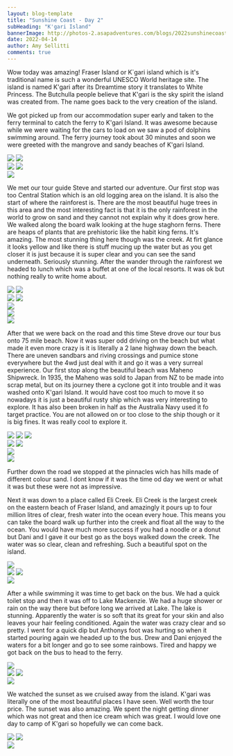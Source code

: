 ```yaml
---
layout: blog-template
title: "Sunshine Coast - Day 2"
subHeading: "K'gari Island"
bannerImage: http://photos-2.asapadventures.com/blogs/2022sunshinecoast/2022-04-14/PXL_20220414_022938188.jpg_compressed.JPEG
date: 2022-04-14
author: Amy Sellitti
comments: true
---
```


Wow today was amazing! Fraser Island or K`gari island which is it's traditional name is such a wonderful UNESCO World heritage site. The island is named K'gari after its Dreamtime story it translates to White Princess. The Butchulla people believe that K'gari is the sky spirit the island was created from. The name goes back to the very creation of the island.

We got picked up from our accommodation super early and taken to the ferry terminal to catch the ferry to K'gari Island. It was awesome because while we were waiting for the cars to load on we saw a pod of dolphins swimming around. The ferry journey took about 30 minutes and soon we were greeted with the mangrove and sandy beaches of K'gari Island.

<div class="grid-2c">
  <img src="http://photos-2.asapadventures.com/blogs/2022sunshinecoast/2022-04-14/PXL_20220413_220119490.jpg_compressed.JPEG"/>
  <img src="http://photos-2.asapadventures.com/blogs/2022sunshinecoast/2022-04-14/PXL_20220413_220138812.MP.jpg_compressed.JPEG"/>
</div>
<div class="grid-2c">
  <img src="http://photos-2.asapadventures.com/blogs/2022sunshinecoast/2022-04-14/PXL_20220413_223946423.MP.jpg_compressed.JPEG"/>
  <img src="http://photos-2.asapadventures.com/blogs/2022sunshinecoast/2022-04-14/PXL_20220413_224044246.jpg_compressed.JPEG"/>
</div>
<div class="center-image"><img src="http://photos-2.asapadventures.com/blogs/2022sunshinecoast/2022-04-14/PXL_20220413_232827048.jpg_compressed.JPEG" /></div>

We met our tour guide Steve and started our adventure. Our first stop was too Central Station which is an old logging area on the island. It is also the start of where the rainforest is. There are the most beautiful huge trees in this area and the most interesting fact is that it is the only rainforest in the world to grow on sand and they cannot not explain why it does grow here. We walked along the board walk looking at the huge staghorn ferns. There are heaps of plants that are prehistoric like the habit king ferns. It's amazing. The most stunning thing here though was the creek. At firt glance it looks yellow and like there is stuff mucing up the water but as you get closer it is just because it is super clear and you can see the sand underneath. Seriously stunning. After the wander through the rainforest we headed to lunch which was a buffet at one of the local resorts. It was ok but nothing really to write home about.

<div class="grid-2c">
  <img src="http://photos-2.asapadventures.com/blogs/2022sunshinecoast/2022-04-14/PXL_20220413_234651443.PORTRAIT.jpg"/>
  <img src="http://photos-2.asapadventures.com/blogs/2022sunshinecoast/2022-04-14/PXL_20220413_235002076.jpg_compressed.JPEG"/>
</div>
<div class="grid-2c">
  <img src="http://photos-2.asapadventures.com/blogs/2022sunshinecoast/2022-04-14/PXL_20220414_001058528.jpg_compressed.JPEG"/>
  <img src="http://photos-2.asapadventures.com/blogs/2022sunshinecoast/2022-04-14/PXL_20220414_002411395(1).jpg_compressed.JPEG"/>
</div>
<div class="center-image"><img src="http://photos-2.asapadventures.com/blogs/2022sunshinecoast/2022-04-14/PXL_20220414_002415396.jpg" /></div>
<div class="center-image"><img src="http://photos-2.asapadventures.com/blogs/2022sunshinecoast/2022-04-14/PXL_20220414_002448170.jpg" /></div>
<div class="center-image"><img src="http://photos-2.asapadventures.com/blogs/2022sunshinecoast/2022-04-14/IMG_8309.JPG_compressed.JPEG" /></div>

After that we were back on the road and this time Steve drove our tour bus onto 75 mile beach. Now it was super odd driving on the beach but what made it even more crazy is it is literally a 2 lane highway down the beach. There are uneven sandbars and riving crossings and pumice stone everywhere but the 4wd just deal with it and go it was a very surreal experience. Our first stop along the beautiful beach was Maheno Shipwreck. In 1935, the Maheno was sold to Japan from NZ to be made into scrap metal, but on its journey there a cyclone got it into trouble and it was washed onto K'gari Island. It would have cost too much to move it so nowadays it is just a beautiful rusty ship which was very interesting to explore. It has also been broken in half as the Australia Navy used it fo target practice. You are not allowed on or too close to the ship though or it is big fines. It was really cool to explore it.

<div class="grid-1l-2w">
  <img src="http://photos-2.asapadventures.com/blogs/2022sunshinecoast/2022-04-14/PXL_20220414_021212241.jpg_compressed.JPEG"/>
  <img src="http://photos-2.asapadventures.com/blogs/2022sunshinecoast/2022-04-14/PXL_20220414_015541955.MP.jpg_compressed.JPEG"/>
  <img src="http://photos-2.asapadventures.com/blogs/2022sunshinecoast/2022-04-14/PXL_20220414_024509423.jpg_compressed.JPEG"/>
</div>
<div class="grid-2c">
  <img src="http://photos-2.asapadventures.com/blogs/2022sunshinecoast/2022-04-14/PXL_20220414_023132758.jpg"/>
  <img src="http://photos-2.asapadventures.com/blogs/2022sunshinecoast/2022-04-14/PXL_20220414_023240772.jpg"/>
</div>
<div class="center-image"><img src="http://photos-2.asapadventures.com/blogs/2022sunshinecoast/2022-04-14/PXL_20220414_023419387.MP.jpg_compressed.JPEG" /></div>
<div class="center-image"><img src="http://photos-2.asapadventures.com/blogs/2022sunshinecoast/2022-04-14/PXL_20220414_022938188.jpg_compressed.JPEG" /></div>

Further down the road we stopped at the pinnacles wich has hills made of different colour sand. I dont know if it was the time od day we went or what it was but these were not as impressive.

Next it was down to a place called Eli Creek. Eli Creek is the largest creek on the eastern beach of Fraser Island, and amazingly it pours up to four million litres of clear, fresh water into the ocean every houe. This means you can take the board walk up further into the creek and float all the way to the ocean. You would have much more success if you had a noodle or a donut but Dani and I gave it our best go as the boys walked down the creek. The water was so clear, clean and refreshing. Such a beautiful spot on the island.

<div class="center-image"><img src="http://photos-2.asapadventures.com/blogs/2022sunshinecoast/2022-04-14/20220414134414_DSCF0113.JPG_compressed.JPEG" /></div>
<div class="grid-2c">
  <img src="http://photos-2.asapadventures.com/blogs/2022sunshinecoast/2022-04-14/PXL_20220414_031111239.MP.jpg"/>
  <img src="http://photos-2.asapadventures.com/blogs/2022sunshinecoast/2022-04-14/20220414135414_DSCF0141.JPG_compressed.JPEG"/>
</div>
<div class="center-image"><img src="http://photos-2.asapadventures.com/blogs/2022sunshinecoast/2022-04-14/20220414135740_DSCF0166.JPG_compressed.JPEG" /></div>

After a while swimming it was time to get back on the bus. We had a quick toilet stop and then it was off to Lake Mackenzie. We had a huge shower or rain on the way there but before long we arrived at Lake. The lake is stunning. Apparently the water is so soft that its great for your skin and also leaves your hair feeling conditioned. Again the water was crazy clear and so pretty. I went for a quick dip but Anthonys foot was hurting so when it started pouring again we headed up to the bus. Drew and Dani enjoyed the waters for a bit longer and go to see some rainbows. Tired and happy we got back on the bus to head to the ferry.

<div class="center-image"><img src="http://photos-2.asapadventures.com/blogs/2022sunshinecoast/2022-04-14/P1010651.JPG" /></div>
<div class="grid-2c">
  <img src="http://photos-2.asapadventures.com/blogs/2022sunshinecoast/2022-04-14/PXL_20220414_051419739.MP.jpg_compressed.JPEG"/>
  <img src="http://photos-2.asapadventures.com/blogs/2022sunshinecoast/2022-04-14/P1010647.JPG"/>
</div>
<div class="center-image"><img src="http://photos-2.asapadventures.com/blogs/2022sunshinecoast/2022-04-14/PXL_20220414_052702295.jpg_compressed.JPEG" /></div>

We watched the sunset as we cruised away from the island. K'gari was literally one of the most beautiful places I have seen. Well worth the tour price. The sunset was also amazing. We spent the night getting dinner which was not great and then ice cream which was great. I would love one day to camp of K'gari so hopefully we can come back.

<div class="grid-2c">
  <img src="http://photos-2.asapadventures.com/blogs/2022sunshinecoast/2022-04-14/PXL_20220414_064722907.MP.jpg"/>
  <img src="http://photos-2.asapadventures.com/blogs/2022sunshinecoast/2022-04-14/PXL_20220414_070727199.jpg_compressed.JPEG"/>
</div>
<div class="center-image"><img src="http://photos-2.asapadventures.com/blogs/2022sunshinecoast/2022-04-14/PXL_20220414_072422673.jpg_compressed.JPEG" /></div>
